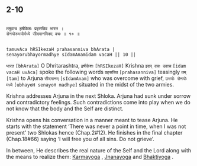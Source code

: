## 2-10


```shloka-sa

तमुवाच हृषीकेशः प्रहसन्निव भारत ।
सेनयोरुभयोर्मध्ये सीदमानमिदम् वचः ॥ १० ॥

```
```shloka-sa-hk

tamuvAca hRSIkezaH prahasanniva bhArata |
senayorubhayormadhye sIdamAnamidam vacaH || 10 ||

```
`भारत` `[bhArata]` O Dhritarashtra, `हृषीकेशः` `[hRSIkezaH]` Krishna `इदम् वचः उवाच` `[idam vacaH uvAca]` spoke the following words `प्रहसन्निव` `[prahasanniva]` teasingly `तम्` `[tam]` to Arjuna `सीदमानम्` `[sIdamAnam]` who was overcome with grief, `उभयोः सेनयोः मध्ये` `[ubhayoH senayoH madhye]` situated in the midst of the two armies.

Krishna addresses Arjuna in the next Shloka. Arjuna had sunk under sorrow and contradictory feelings. Such contradictions come into play when we do not know that the body and the Self are distinct. 

Krishna opens his conversation in a manner meant to tease Arjuna. He starts with the statement ‘There was never a point in time, when I was not present’ two Shlokas hence (Chap.2#12). He finishes in the final chapter (Chap.18#66) saying ‘I will free you of all sins. Do not grieve’.

In between, He describes the real nature of the Self and the Lord along with the means to realize them: 
[Karmayoga](karmayOga_a_defn)
, 
[Jnanayoga](jnAnayOga_a_defn)
 and 
[Bhaktiyoga](Chapter_7.md#bhakti_a_defn)
.


